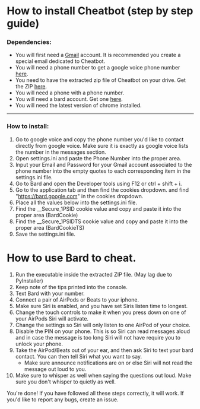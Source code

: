 # How to install Cheatbot (step by step guide)
### Dependencies:
 - You will first need a [Gmail](https://www.gmail.com) account. It is recommended you create a special email dedicated to Cheatbot.
 - You will need a phone number to get a google voice phone number [here](https://voice.google.com).
 - You need to have the extracted zip file of Cheatbot on your drive. Get the ZIP [here](https://github.com/Pendulum-Utilities/Google-Voice-Cheatbot/releases/download/Open-Beta/Cheatbot.zip).
 - You will need a phone with a phone number.
 - You will need a bard account. Get one [here](https://bard.google.com).
 - You will need the latest version of chrome installed.
---
### How to install:

1. Go to google voice and copy the phone number you'd like to contact directly from google voice. Make sure it is exactly as google voice lists the number in the messages section.
2.  Open settings.ini and paste the Phone Number into the proper area.
3. Input your Email and Password for your Gmail account associated to the phone number into the empty quotes to each corresponding item in the settings.ini file.
4. Go to Bard and open the Developer tools using F12 or ctrl + shift + i.
5. Go to the application tab and then find the cookies dropdown. and find "https://bard.google.com" in the cookies dropdown.
6. Place all the values below into the settings.ini file.
7. Find the __Secure_1PSID cookie value and copy and paste it into the proper area (BardCookie)
8. Find the __Secure_1PSIDTS cookie value and copy and paste it into the proper area (BardCookieTS)
9. Save the settings.ini file.
# How to use Bard to cheat.
1. Run the executable inside the extracted ZIP file. (May lag due to PyInstaller)
2. Keep note of the tips printed into the console.
3. Text Bard with your number.
4. Connect a pair of AirPods or Beats to your iphone.
5. Make sure Siri is enabled, and you have set Siris listen time to longest.
6. Change the touch controls to make it when you press down on one of your AirPods Siri will activate.
7. Change the settings so Siri will only listen to one AirPod of your choice.
9. Disable the PIN on your phone. This is so Siri can read messages aloud and in case the message is too long Siri will not have require you to unlock your phone.
10. Take the AirPod/Beats out of your ear, and then ask Siri to text your bard contact. You can then tell Siri what you want to say.
	* Make sure announce notifications are on or else Siri will not read the message out loud to you.
11. Make sure to whisper as well when saying the questions out loud. Make sure you don't whisper to quietly as well.

You're done! If you have followed all these steps correctly, it will work. If you'd like to report any bugs, create an issue.
